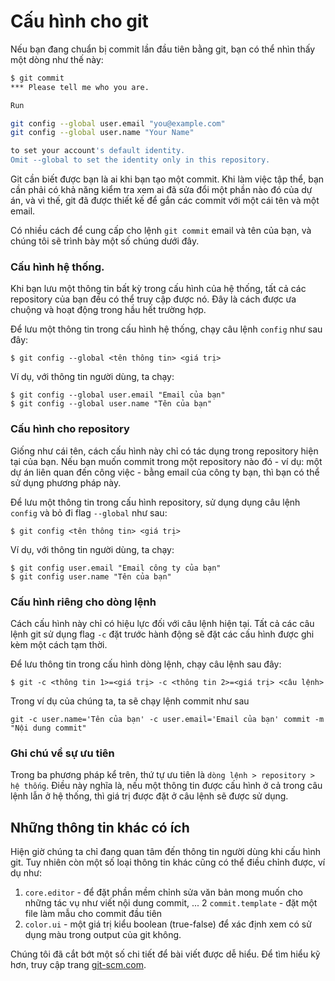 # Cấu hình cho git

Nếu bạn đang chuẩn bị commit lần đầu tiên bằng git, bạn có thể nhìn thấy một dòng như thế này: 

```bash
$ git commit
*** Please tell me who you are.

Run

git config --global user.email "you@example.com"
git config --global user.name "Your Name"

to set your account's default identity.
Omit --global to set the identity only in this repository.
```

Git cần biết được bạn là ai khi bạn tạo một commit. Khi làm việc tập thể, bạn cần phải có khả năng kiểm tra xem ai đã sửa đổi một phần nào đó của dự án, và vì thế, git đã được thiết kế để gắn các commit với một cái tên và một email.

Có nhiều cách để cung cấp cho lệnh `git commit` email và tên của bạn, và chúng tôi sẽ trình bày một số chúng dưới đây.

### Cấu hình hệ thống.

Khi bạn lưu một thông tin bất kỳ trong cấu hình của hệ thống, tất cả các repository của bạn đều có thể truy cập được nó. Đây là cách được ưa chuộng và hoạt động trong hầu hết trường hợp.

Để lưu một thông tin trong cấu hình hệ thống, chạy câu lệnh `config` như sau đây:

`$ git config --global <tên thông tin> <giá trị>`

Ví dụ, với thông tin người dùng, ta chạy:

```
$ git config --global user.email "Email của bạn"
$ git config --global user.name "Tên của bạn"
```

### Cấu hình cho repository

Giống như cái tên, cách cấu hình này chỉ có tác dụng trong repository hiện tại của bạn. Nếu bạn muốn commit trong một repository nào đó - ví dụ: một dự án liên quan đến công việc - bằng email của công ty bạn, thì bạn có thể sử dụng phương pháp này.

Để lưu một thông tin trong cấu hình repository, sử dụng dụng câu lệnh `config` và bỏ đi flag `--global` như sau:

`$ git config <tên thông tin> <giá trị>`

Ví dụ, với thông tin người dùng, ta chạy:

```
$ git config user.email "Email công ty của bạn"
$ git config user.name "Tên của bạn"
```

### Cấu hình riêng cho dòng lệnh 

Cách cấu hình này chỉ có hiệu lực đối với câu lệnh hiện tại. Tất cả các câu lệnh git sử dụng flag `-c` đặt trước hành động sẽ đặt các cấu hình được ghi kèm một cách tạm thời.

Để lưu thông tin trong cấu hình dòng lệnh, chạy câu lệnh sau đây:

`$ git -c <thông tin 1>=<giá trị> -c <thông tin 2>=<giá trị> <câu lệnh>` 

Trong ví dụ của chúng ta, ta sẽ chạy lệnh commit như sau

`git -c user.name='Tên của bạn' -c user.email='Email của bạn' commit -m "Nội dung commit"`

### Ghi chú về sự ưu tiên

Trong ba phương pháp kể trên, thứ tự ưu tiên là `dòng lệnh > repository > hệ thống`. Điều này nghĩa là, nếu một thông tin được cấu hình ở cả trong câu lệnh lẫn ở hệ thống, thì giá trị được đặt ở câu lệnh sẽ được sử dụng.

## Những thông tin khác có ích

Hiện giờ chúng ta chỉ đang quan tâm đến thông tin người dùng khi cấu hình git. Tuy nhiên còn một số loại thông tin khác cũng có thể điều chỉnh được, ví dụ như:

1.  `core.editor` - để đặt phần mềm chỉnh sửa văn bản mong muốn cho những tác vụ như viết nội dung commit, ...
2   `commit.template` - đặt một file làm mẫu cho commit đầu tiên
3.  `color.ui` - một giá trị kiểu boolean (true-false) để xác định xem có sử dụng màu trong output của git không.

Chúng tôi đã cắt bớt một số chi tiết để bài viết được dễ hiểu. Để tìm hiểu kỹ hơn, truy cập trang [git-scm.com](https://git-scm.com/book/en/v2/Customizing-Git-Git-Configuration).